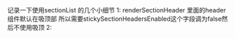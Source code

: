 记录一下使用sectionList 的几个小细节
	1:
		renderSectionHeader 里面的header组件默认在吸顶部
		所以需要stickySectionHeadersEnabled这个字段调为false然后不使用吸顶
	2:
		
<!--stackedit_data:
eyJoaXN0b3J5IjpbMTA1OTIwOTk0NV19
-->